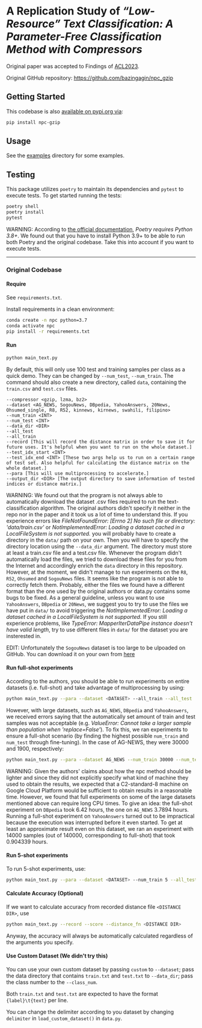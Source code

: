 # A Replication Study of *“Low-Resource” Text Classification: A Parameter-Free Classification Method with Compressors*

Original paper was accepted to Findings of [ACL2023](https://aclanthology.org/2023.findings-acl.426/).

Original GitHub repository: https://github.com/bazingagin/npc_gzip

## Getting Started

This codebase is also [available on pypi.org via](https://pypi.org/project/npc-gzip):

```sh
pip install npc-gzip
```

## Usage

See the [examples](./examples/) directory for some examples.

## Testing

This package utilizes `poetry` to maintain its dependencies and `pytest` to execute tests. To get started running the tests:

```sh
poetry shell
poetry install
pytest
```

WARNING: According to [the official documentation](https://python-poetry.org/docs/), *Poetry requires Python 3.8+*. We found out that you have to install Python 3.9+ to be able to run both Poetry and the original codebase. Take this into account if you want to execute tests.

---

### Original Codebase

#### Require

See `requirements.txt`.

Install requirements in a clean environment:

```sh
conda create -n npc python=3.7
conda activate npc
pip install -r requirements.txt
```

#### Run

```sh
python main_text.py
```

By default, this will only use 100 test and training samples per class as a quick demo. They can be changed by `--num_test`, `--num_train`. The command should also create a new directory, called `data`, containing the `train.csv` and `test.csv` files.

```text
--compressor <gzip, lzma, bz2>
--dataset <AG_NEWS, SogouNews, DBpedia, YahooAnswers, 20News, Ohsumed_single, R8, R52, kinnews, kirnews, swahili, filipino>
--num_train <INT>
--num_test <INT>
--data_dir <DIR>
--all_test
--all_train
--record [This will record the distance matrix in order to save it for future uses. It's helpful when you want to run on the whole dataset.]
--test_idx_start <INT>
--test_idx_end <INT> [These two args help us to run on a certain range of test set. Also helpful for calculating the distance matrix on the whole dataset.]
--para [This will use multiprocessing to accelerate.]
--output_dir <DIR> [The output directory to save information of tested indices or distance matrix.]
```

WARNING: We found out that the program is not always able to automatically download the dataset .csv files required to run the text-classification algorithm. The original authors didn't specify it neither in the repo nor in the paper and it took us a lot of time to understand this. If you experience errors like *FileNotFoundError: [Errno 2] No such file or directory: 'data/train.csv'* or *NotImplementedError: Loading a dataset cached in a LocalFileSystem is not supported.* you will probably have to create a directory in the `data/` path on your own. Then you will have to specify the directory location using the `--data_dir` argument. The directory must store at least a train.csv file and a test.csv file. Whenever the program didn't automatically load the files, we tried to download these files for you from the Internet and accordingly enrich the `data` directory in this repository. However, at the moment, we didn't manage to run experiments on the `R8`, `R52`, `Ohsumed` and `SogouNews` files. It seems like the program is not able to correctly fetch them. Probably, either the files we found have a different format than the one used by the original authors or data.py contains some bugs to be fixed.
As a general guideline, unless you want to use `YahooAnswers`, `DBpedia` or `20News`, we suggest you to try to use the files we have put in `data/` to avoid triggering the *NotImplementedError: Loading a dataset cached in a LocalFileSystem is not supported.* If you still experience problems, like *TypeError: MapperIterDataPipe instance doesn't have valid length*, try to use different files in `data/` for the dataset you are insterested in.

EDIT: Unfortunately the `SogouNews` dataset is too large to be ulpoaded on GitHub. You can download it on your own from [here](https://s3.amazonaws.com/fast-ai-nlp/sogou_news_csv.tgz)

#### Run full-shot experiments

According to the authors, you should be able to run experiments on entire datasets (i.e. full-shot) and take advantage of multiprocessing by using:

```sh
python main_text.py --para --dataset <DATASET> --all_train --all_test
```

However, with large datasets, such as `AG_NEWS`, `DBpedia` and `YahooAnswers`, we received errors saying that the automatically set amount of train and test samples was not acceptable (e.g. *ValueError: Cannot take a larger sample than population when 'replace=False'*). To fix this, we ran experiments to ensure a full-shot scenario (by finding the highest possible `num_train` and `num_test` through fine-tuning). In the case of AG-NEWS, they were 30000 and 1900, respectively:

```sh
python main_text.py --para --dataset AG_NEWS --num_train 30000 --num_test 1900
```

WARNING: Given the authors' claims about how the npc method should be lighter and since they did not explicitly specify what kind of machine they used to obtain the results, we expected that a C2-standard-8 machine on Google Cloud Platform would be sufficient to obtain results in a reasonable time. However, we found that full experiments on some of the large datasets mentioned above can require long CPU times. To give an idea:
the full-shot experiment on `DBpedia` took 6.42 hours, the one on `AG_NEWS` 3.7894 hours. Running a full-shot experiment on `YahooAnswers` turned out to be impractical because the execution was interrupted before it even started. To get at least an approximate result even on this dataset, we ran an experiment with 14000 samples (out of 140000, corresponding to full-shot) that took 0.904339 hours.

#### Run 5-shot experiments

To run 5-shot experiments, use:

```sh
python main_text.py --para --dataset <DATASET> --num_train 5 --all_test
```

#### Calculate Accuracy (Optional)

If we want to calculate accuracy from recorded distance file `<DISTANCE DIR>`, use

```sh
python main_text.py --record --score --distance_fn <DISTANCE DIR>
```

Anyway, the accuracy will always be automatically calculated regardless of the arguments you specify.

#### Use Custom Dataset (We didn't try this)

You can use your own custom dataset by passing `custom` to `--dataset`; pass the data directory that contains `train.txt` and `test.txt` to `--data_dir`; pass the class number to the `--class_num`.

Both `train.txt` and `test.txt` are expected to have the format `{label}\t{text}` per line.

You can change the delimiter according to you dataset by changing `delimiter` in `load_custom_dataset()` in `data.py`.

